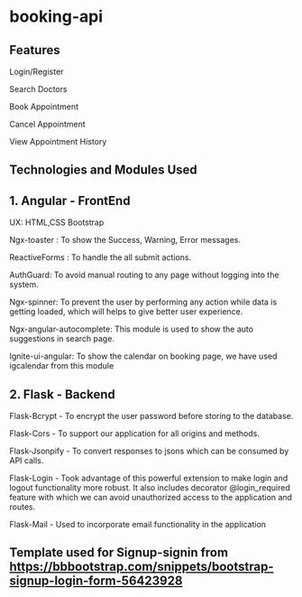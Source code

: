 # booking-api



## Features

Login/Register

Search Doctors

Book Appointment

Cancel Appointment

View Appointment History

## Technologies and Modules Used ##


## 1. Angular - FrontEnd

UX: HTML,CSS Bootstrap

Ngx-toaster : To show the Success, Warning, Error messages.

ReactiveForms : To handle the all submit actions.

AuthGuard: To avoid manual routing to any page without logging into the system.

Ngx-spinner: To prevent the user by performing any action while data is getting loaded, which will helps to give better user experience.

Ngx-angular-autocomplete: This module is used to show the auto suggestions in search page.

Ignite-ui-angular: To show the calendar on booking page, we have used igcalendar from this module

## 2. Flask - Backend

Flask-Bcrypt - To encrypt the user password before storing to the database.

Flask-Cors - To support our application for all origins and methods.

Flask-Jsonpify - To convert responses to jsons which can be consumed by API calls.

Flask-Login - Took advantage of this powerful extension to make login and logout functionality more robust. It also includes decorator @login_required feature with which we can avoid unauthorized access to the application and routes.

Flask-Mail - Used to incorporate email functionality in the application
##


## Template used for Signup-signin  from https://bbbootstrap.com/snippets/bootstrap-signup-login-form-56423928
